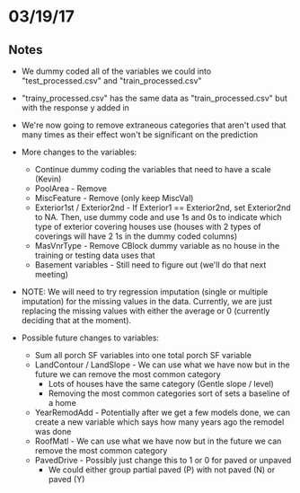 # 03/19/17

## Notes
* We dummy coded all of the variables we could into "test_processed.csv" and "train_processed.csv"
* "trainy_processed.csv" has the same data as "train_processed.csv" but with the response y added in
* We're now going to remove extraneous categories that aren't used that many times as their effect won't be significant on the prediction
* More changes to the variables:
    * Continue dummy coding the variables that need to have a scale (Kevin)
    * PoolArea - Remove
    * MiscFeature - Remove (only keep MiscVal)
    * Exterior1st / Exterior2nd - If Exterior1 == Exterior2nd, set Exterior2nd to NA. Then, use dummy code and use 1s and 0s to indicate which type of exterior covering houses use (houses with 2 types of coverings will have 2 1s in the dummy coded columns)
    * MasVnrType - Remove CBlock dummy variable as no house in the training or testing data uses that
    * Basement variables - Still need to figure out (we'll do that next meeting)

* NOTE: We will need to try regression imputation (single or multiple imputation) for the missing values in the data. Currently, we are just replacing the missing values with either the average or 0 (currently deciding that at the moment).
* Possible future changes to variables:
    * Sum all porch SF variables into one total porch SF variable
    * LandContour / LandSlope - We can use what we have now but in the future we can remove the most common category
        * Lots of houses have the same category (Gentle slope / level)
        * Removing the most common categories sort of sets a baseline of a home
    * YearRemodAdd - Potentially after we get a few models done, we can create a new variable which says how many years ago the remodel was done
    * RoofMatl - We can use what we have now but in the future we can remove the most common category
    * PavedDrive - Possibly just change this to 1 or 0 for paved or unpaved
        * We could either group partial paved (P) with not paved (N) or paved (Y)
